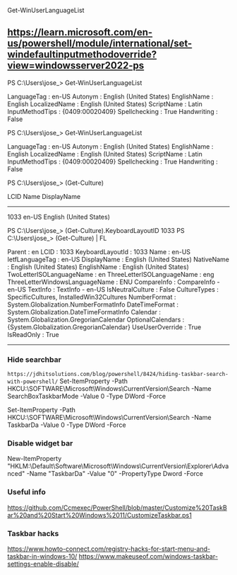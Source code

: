 Get-WinUserLanguageList

https://learn.microsoft.com/en-us/powershell/module/international/set-windefaultinputmethodoverride?view=windowsserver2022-ps
---

PS C:\Users\jose_> Get-WinUserLanguageList

LanguageTag     : en-US
Autonym         : English (United States)
EnglishName     : English
LocalizedName   : English (United States)
ScriptName      : Latin
InputMethodTips : {0409:00020409}
Spellchecking   : True
Handwriting     : False


PS C:\Users\jose_> Get-WinUserLanguageList

LanguageTag     : en-US
Autonym         : English (United States)
EnglishName     : English
LocalizedName   : English (United States)
ScriptName      : Latin
InputMethodTips : {0409:00020409}
Spellchecking   : True
Handwriting     : False


PS C:\Users\jose_> (Get-Culture)

LCID             Name             DisplayName
----             ----             -----------
1033             en-US            English (United States)

PS C:\Users\jose_> (Get-Culture).KeyboardLayoutID
1033
PS C:\Users\jose_> (Get-Culture) | FL

Parent                         : en
LCID                           : 1033
KeyboardLayoutId               : 1033
Name                           : en-US
IetfLanguageTag                : en-US
DisplayName                    : English (United States)
NativeName                     : English (United States)
EnglishName                    : English (United States)
TwoLetterISOLanguageName       : en
ThreeLetterISOLanguageName     : eng
ThreeLetterWindowsLanguageName : ENU
CompareInfo                    : CompareInfo - en-US
TextInfo                       : TextInfo - en-US
IsNeutralCulture               : False
CultureTypes                   : SpecificCultures, InstalledWin32Cultures
NumberFormat                   : System.Globalization.NumberFormatInfo
DateTimeFormat                 : System.Globalization.DateTimeFormatInfo
Calendar                       : System.Globalization.GregorianCalendar
OptionalCalendars              : {System.Globalization.GregorianCalendar}
UseUserOverride                : True
IsReadOnly                     : True

---
### Hide searchbar
`https://jdhitsolutions.com/blog/powershell/8424/hiding-taskbar-search-with-powershell/`
Set-ItemProperty -Path HKCU:\SOFTWARE\Microsoft\Windows\CurrentVersion\Search -Name SearchBoxTaskbarMode -Value 0 -Type DWord -Force




Set-ItemProperty -Path HKCU:\SOFTWARE\Microsoft\Windows\CurrentVersion\Search -Name TaskbarDa -Value 0 -Type DWord -Force

### Disable widget bar

New-ItemProperty "HKLM:\Default\Software\Microsoft\Windows\CurrentVersion\Explorer\Advanced" -Name "TaskbarDa" -Value "0" -PropertyType Dword -Force

### Useful info
https://github.com/Ccmexec/PowerShell/blob/master/Customize%20TaskBar%20and%20Start%20Windows%2011/CustomizeTaskbar.ps1

### Taskbar hacks
https://www.howto-connect.com/registry-hacks-for-start-menu-and-taskbar-in-windows-10/
https://www.makeuseof.com/windows-taskbar-settings-enable-disable/
